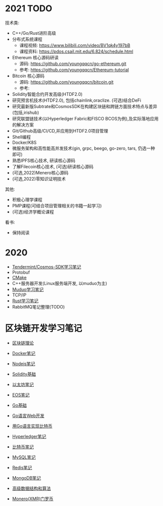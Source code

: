 
# 2021 TODO

技术类:
- C++/Go/Rust进阶高级
- 分布式系统课程
  - 课程视频: https://www.bilibili.com/video/BV1qk4y197bB
  - 课程资料: https://pdos.csail.mit.edu/6.824/schedule.html
- Ethereum 核心源码研读
  - 源码: https://github.com/youngqqcn/go-ethereum.git
  - 参考: https://github.com/youngqqcn/Ethereum-tutorial
- Bitcoin 核心源码
  - 源码: https://github.com/youngqqcn/bitcoin.git
  - 参考: 
- Solidity智能合约开发高级(HTDF2.0)
- 研究预言机技术(HTDF2.0), 包括chainlink,oraclize. (可选)结合DeFi
- 研究最新版Subtrate和CosmosSDK在构建区块链和跨链方面技术特点与差异(包括,irishub)
- 研究联盟链技术(以Hyperledger Fabric和FISCO BCOS为例),及实际落地应用的解决方案
- Git/Github高级/CI/CD,并应用到HTDF2.0项目管理
- Shell编程
- Docker/K8S
- 微服务架构和高性能高并发技术(gin, grpc, beego, go-zero, tars, 仍选一种即可)
- 熟悉IPFS核心技术, 研读核心源码
- 了解Filecoin核心技术, (可选)研读核心源码
- (可选,2022)Menero核心源码
- (可选,2022)零知识证明技术

其他:
- 积极心理学课程
- PMP课程(可结合项目管理相关的书籍一起学习)
- (可选)经济学概论课程

看书:
- 保持阅读


# 2020 

- [Tendermint/Cosmos-SDK学习笔记](https://github.com/youngqqcn/BlockchainNotesV2)
- Protobuf
- [CMake](./C++/CMake/cmake_demos/)
- C++服务器开发(Linux服务端开发, 以muduo为主)
- [Muduo学习笔记](https://github.com/youngqqcn/muduonotes)
- TCP/IP
- [Rust学习笔记](https://github.com/youngqqcn/RustNotes)
- RabbitMQ笔记整理(TODO)



# 区块链开发学习笔记

- [区块链理论](./区块链理论/README.md)

- [Docker笔记](./Docker/README.md)

- [Nodejs笔记](./Nodejs/README.md)

- [Solidity基础](./Solitidy/README.md)
- [以太坊笔记](./以太坊/README.md)

- [EOS笔记](./EOS/README.md)

- [Go基础](./Go语言/Go语言基础/README.md)
- [Go语言Web开发](./Go语言/Web开发/README.md)
- [用Go语言实现比特币](./Go语言/Go语言编写比特币/SimpleBlockChain/README.md)

- [Hyperledger笔记](./Hyperledger/READE.md)

- [比特币笔记](./比特币/README.md)

- [MySQL笔记](./数据库/MySQL/README.md)
- [Redis笔记](./数据库/Redis/README.md)
- [MongoDB笔记](./数据库/MongoDB/README.md)
- [高级数据结构和算法](./高级数据结构和算法/README.md)

- [Monero(XMR)门罗币](./Monero/README.md)